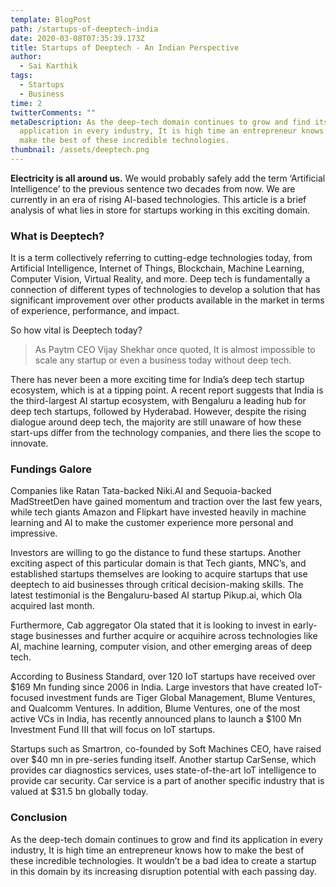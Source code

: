 ```yaml
---
template: BlogPost
path: /startups-of-deeptech-india
date: 2020-03-08T07:35:39.173Z
title: Startups of Deeptech - An Indian Perspective
author:
  - Sai Karthik
tags:
  - Startups
  - Business
time: 2
twitterComments: ""
metaDescription: As the deep-tech domain continues to grow and find its
  application in every industry, It is high time an entrepreneur knows how to
  make the best of these incredible technologies.
thumbnail: /assets/deeptech.png
---
```

<!--StartFragment-->

**Electricity is all around us.** We would probably safely add the term ‘Artificial Intelligence’ to the previous sentence two decades from now. We are currently in an era of rising AI-based technologies. This article is a brief analysis of what lies in store for startups working in this exciting domain.

### What is Deeptech?

It is a term collectively referring to cutting-edge technologies today, from Artificial Intelligence, Internet of Things, Blockchain, Machine Learning, Computer Vision, Virtual Reality, and more. Deep tech is fundamentally a connection of different types of technologies to develop a solution that has significant improvement over other products available in the market in terms of experience, performance, and impact.

So how vital is Deeptech today? 

> As Paytm CEO Vijay Shekhar once quoted, It is almost impossible to scale any startup or even a business today without deep tech. 

There has never been a more exciting time for India’s deep tech startup ecosystem, which is at a tipping point. A recent report suggests that India is the third-largest AI startup ecosystem, with Bengaluru a leading hub for deep tech startups, followed by Hyderabad. However, despite the rising dialogue around deep tech, the majority are still unaware of how these start-ups differ from the technology companies, and there lies the scope to innovate.

### Fundings Galore

Companies like Ratan Tata-backed Niki.AI and Sequoia-backed MadStreetDen have gained momentum and traction over the last few years, while tech giants Amazon and Flipkart have invested heavily in machine learning and AI to make the customer experience more personal and impressive.

Investors are willing to go the distance to fund these startups. Another exciting aspect of this particular domain is that Tech giants, MNC’s, and established startups themselves are looking to acquire startups that use deeptech to aid businesses through critical decision-making skills. The latest testimonial is the Bengaluru-based AI startup Pikup.ai, which Ola acquired last month. 

Furthermore, Cab aggregator Ola stated that it is looking to invest in early-stage businesses and further acquire or acquihire across technologies like AI, machine learning, computer vision, and other emerging areas of deep tech.

According to Business Standard, over 120 IoT startups have received over $169 Mn funding since 2006 in India. Large investors that have created IoT-focused investment funds are Tiger Global Management, Blume Ventures, and Qualcomm Ventures. In addition, Blume Ventures, one of the most active VCs in India, has recently announced plans to launch a $100 Mn Investment Fund III that will focus on IoT startups.

Startups such as Smartron, co-founded by Soft Machines CEO, have raised over $40 mn in pre-series funding itself. Another startup CarSense, which provides car diagnostics services, uses state-of-the-art IoT intelligence to provide car security. Car service is a part of another specific industry that is valued at $31.5 bn globally today.

### Conclusion

As the deep-tech domain continues to grow and find its application in every industry, It is high time an entrepreneur knows how to make the best of these incredible technologies. It wouldn’t be a bad idea to create a startup in this domain by its increasing disruption potential with each passing day.



<!--EndFragment-->